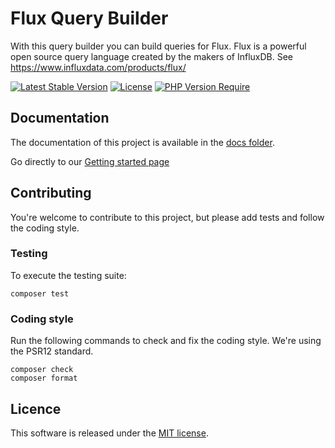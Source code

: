 # Flux Query Builder

With this query builder you can build queries for Flux. Flux is a powerful open source query language created by the makers of InfluxDB. See https://www.influxdata.com/products/flux/

[![Latest Stable Version](http://poser.pugx.org/arendsen/fluxquerybuilder/v)](https://packagist.org/packages/arendsen/fluxquerybuilder)
[![License](http://poser.pugx.org/arendsen/fluxquerybuilder/license)](https://packagist.org/packages/arendsen/fluxquerybuilder) 
[![PHP Version Require](http://poser.pugx.org/arendsen/fluxquerybuilder/require/php)](https://packagist.org/packages/arendsen/fluxquerybuilder)

## Documentation 
The documentation of this project is available in the [docs folder](docs/00-index.md).

Go directly to our [Getting started page](docs/01-getting-started.md)

## Contributing
You're welcome to contribute to this project, but please add tests and follow the coding style.

### Testing
To execute the testing suite:

```
composer test
```

### Coding style

Run the following commands to check and fix the coding style. We're using the PSR12 standard.

```
composer check
composer format
```

## Licence

This software is released under the [MIT license](LICENSE).